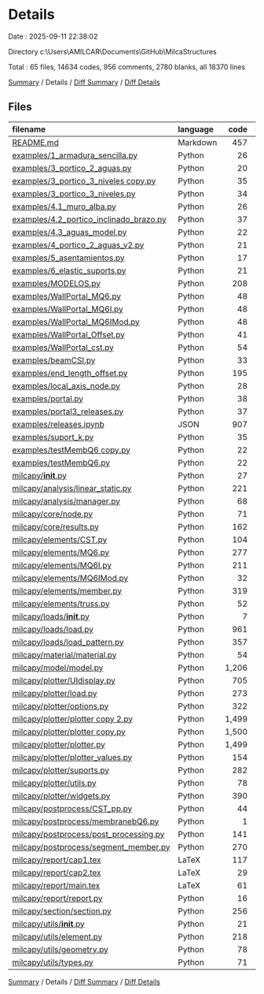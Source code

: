 # Details

Date : 2025-09-11 22:38:02

Directory c:\\Users\\AMILCAR\\Documents\\GitHub\\MilcaStructures

Total : 65 files,  14634 codes, 956 comments, 2780 blanks, all 18370 lines

[Summary](results.md) / Details / [Diff Summary](diff.md) / [Diff Details](diff-details.md)

## Files
| filename | language | code | comment | blank | total |
| :--- | :--- | ---: | ---: | ---: | ---: |
| [README.md](/README.md) | Markdown | 457 | 0 | 151 | 608 |
| [examples/1_armadura_sencilla.py](/examples/1_armadura_sencilla.py) | Python | 26 | 0 | 11 | 37 |
| [examples/3_portico_2_aguas.py](/examples/3_portico_2_aguas.py) | Python | 20 | 1 | 9 | 30 |
| [examples/3_portico_3_niveles copy.py](/examples/3_portico_3_niveles%20copy.py) | Python | 35 | 3 | 11 | 49 |
| [examples/3_portico_3_niveles.py](/examples/3_portico_3_niveles.py) | Python | 34 | 0 | 10 | 44 |
| [examples/4.1_muro_alba.py](/examples/4.1_muro_alba.py) | Python | 26 | 0 | 5 | 31 |
| [examples/4.2_portico_inclinado_brazo.py](/examples/4.2_portico_inclinado_brazo.py) | Python | 37 | 0 | 5 | 42 |
| [examples/4.3_aguas_model.py](/examples/4.3_aguas_model.py) | Python | 22 | 0 | 9 | 31 |
| [examples/4_portico_2_aguas_v2.py](/examples/4_portico_2_aguas_v2.py) | Python | 21 | 1 | 9 | 31 |
| [examples/5_asentamientos.py](/examples/5_asentamientos.py) | Python | 17 | 7 | 3 | 27 |
| [examples/6_elastic_suports.py](/examples/6_elastic_suports.py) | Python | 21 | 0 | 6 | 27 |
| [examples/MODELOS.py](/examples/MODELOS.py) | Python | 208 | 40 | 61 | 309 |
| [examples/WallPortal_MQ6.py](/examples/WallPortal_MQ6.py) | Python | 48 | 3 | 8 | 59 |
| [examples/WallPortal_MQ6I.py](/examples/WallPortal_MQ6I.py) | Python | 48 | 3 | 8 | 59 |
| [examples/WallPortal_MQ6IMod.py](/examples/WallPortal_MQ6IMod.py) | Python | 48 | 0 | 8 | 56 |
| [examples/WallPortal_Offset.py](/examples/WallPortal_Offset.py) | Python | 41 | 0 | 8 | 49 |
| [examples/WallPortal_cst.py](/examples/WallPortal_cst.py) | Python | 54 | 0 | 5 | 59 |
| [examples/beamCSI.py](/examples/beamCSI.py) | Python | 33 | 0 | 11 | 44 |
| [examples/end_length_offset.py](/examples/end_length_offset.py) | Python | 195 | 33 | 47 | 275 |
| [examples/local_axis_node.py](/examples/local_axis_node.py) | Python | 28 | 7 | 0 | 35 |
| [examples/portal.py](/examples/portal.py) | Python | 38 | 0 | 15 | 53 |
| [examples/portal3_releases.py](/examples/portal3_releases.py) | Python | 37 | 0 | 11 | 48 |
| [examples/releases.ipynb](/examples/releases.ipynb) | JSON | 907 | 0 | 1 | 908 |
| [examples/suport_k.py](/examples/suport_k.py) | Python | 35 | 1 | 1 | 37 |
| [examples/testMembQ6 copy.py](/examples/testMembQ6%20copy.py) | Python | 22 | 0 | 5 | 27 |
| [examples/testMembQ6.py](/examples/testMembQ6.py) | Python | 22 | 0 | 5 | 27 |
| [milcapy/__init__.py](/milcapy/__init__.py) | Python | 27 | 0 | 4 | 31 |
| [milcapy/analysis/linear_static.py](/milcapy/analysis/linear_static.py) | Python | 221 | 72 | 77 | 370 |
| [milcapy/analysis/manager.py](/milcapy/analysis/manager.py) | Python | 68 | 10 | 18 | 96 |
| [milcapy/core/node.py](/milcapy/core/node.py) | Python | 71 | 6 | 17 | 94 |
| [milcapy/core/results.py](/milcapy/core/results.py) | Python | 162 | 0 | 57 | 219 |
| [milcapy/elements/CST.py](/milcapy/elements/CST.py) | Python | 104 | 0 | 18 | 122 |
| [milcapy/elements/MQ6.py](/milcapy/elements/MQ6.py) | Python | 277 | 5 | 48 | 330 |
| [milcapy/elements/MQ6I.py](/milcapy/elements/MQ6I.py) | Python | 211 | 9 | 26 | 246 |
| [milcapy/elements/MQ6IMod.py](/milcapy/elements/MQ6IMod.py) | Python | 32 | 4 | 4 | 40 |
| [milcapy/elements/member.py](/milcapy/elements/member.py) | Python | 319 | 9 | 62 | 390 |
| [milcapy/elements/truss.py](/milcapy/elements/truss.py) | Python | 52 | 0 | 8 | 60 |
| [milcapy/loads/__init__.py](/milcapy/loads/__init__.py) | Python | 7 | 0 | 2 | 9 |
| [milcapy/loads/load.py](/milcapy/loads/load.py) | Python | 961 | 1 | 139 | 1,101 |
| [milcapy/loads/load_pattern.py](/milcapy/loads/load_pattern.py) | Python | 357 | 0 | 61 | 418 |
| [milcapy/material/material.py](/milcapy/material/material.py) | Python | 54 | 0 | 15 | 69 |
| [milcapy/model/model.py](/milcapy/model/model.py) | Python | 1,206 | 45 | 219 | 1,470 |
| [milcapy/plotter/UIdisplay.py](/milcapy/plotter/UIdisplay.py) | Python | 705 | 53 | 129 | 887 |
| [milcapy/plotter/load.py](/milcapy/plotter/load.py) | Python | 273 | 104 | 70 | 447 |
| [milcapy/plotter/options.py](/milcapy/plotter/options.py) | Python | 322 | 29 | 47 | 398 |
| [milcapy/plotter/plotter copy 2.py](/milcapy/plotter/plotter%20copy%202.py) | Python | 1,499 | 114 | 267 | 1,880 |
| [milcapy/plotter/plotter copy.py](/milcapy/plotter/plotter%20copy.py) | Python | 1,500 | 114 | 267 | 1,881 |
| [milcapy/plotter/plotter.py](/milcapy/plotter/plotter.py) | Python | 1,499 | 114 | 267 | 1,880 |
| [milcapy/plotter/plotter_values.py](/milcapy/plotter/plotter_values.py) | Python | 154 | 10 | 33 | 197 |
| [milcapy/plotter/suports.py](/milcapy/plotter/suports.py) | Python | 282 | 10 | 31 | 323 |
| [milcapy/plotter/utils.py](/milcapy/plotter/utils.py) | Python | 78 | 6 | 20 | 104 |
| [milcapy/plotter/widgets.py](/milcapy/plotter/widgets.py) | Python | 390 | 60 | 116 | 566 |
| [milcapy/postprocess/CST_pp.py](/milcapy/postprocess/CST_pp.py) | Python | 44 | 0 | 11 | 55 |
| [milcapy/postprocess/membranebQ6.py](/milcapy/postprocess/membranebQ6.py) | Python | 1 | 0 | 7 | 8 |
| [milcapy/postprocess/post_processing.py](/milcapy/postprocess/post_processing.py) | Python | 141 | 7 | 35 | 183 |
| [milcapy/postprocess/segment_member.py](/milcapy/postprocess/segment_member.py) | Python | 270 | 26 | 71 | 367 |
| [milcapy/report/cap1.tex](/milcapy/report/cap1.tex) | LaTeX | 117 | 0 | 16 | 133 |
| [milcapy/report/cap2.tex](/milcapy/report/cap2.tex) | LaTeX | 29 | 0 | 13 | 42 |
| [milcapy/report/main.tex](/milcapy/report/main.tex) | LaTeX | 61 | 30 | 23 | 114 |
| [milcapy/report/report.py](/milcapy/report/report.py) | Python | 16 | 4 | 7 | 27 |
| [milcapy/section/section.py](/milcapy/section/section.py) | Python | 256 | 0 | 48 | 304 |
| [milcapy/utils/__init__.py](/milcapy/utils/__init__.py) | Python | 21 | 0 | 4 | 25 |
| [milcapy/utils/element.py](/milcapy/utils/element.py) | Python | 218 | 14 | 52 | 284 |
| [milcapy/utils/geometry.py](/milcapy/utils/geometry.py) | Python | 78 | 0 | 28 | 106 |
| [milcapy/utils/types.py](/milcapy/utils/types.py) | Python | 71 | 1 | 20 | 92 |

[Summary](results.md) / Details / [Diff Summary](diff.md) / [Diff Details](diff-details.md)